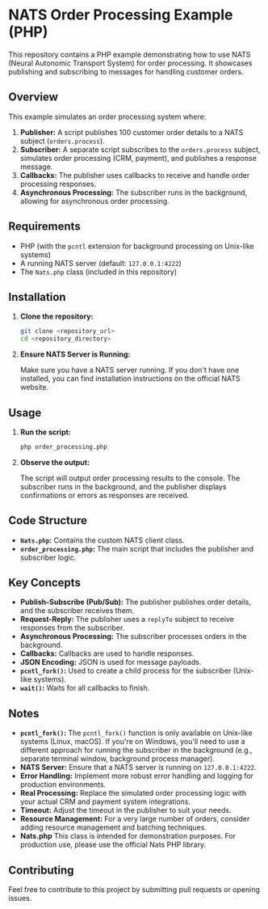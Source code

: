 # NATS Order Processing Example (PHP)

This repository contains a PHP example demonstrating how to use NATS (Neural Autonomic Transport System) for order processing. It showcases publishing and subscribing to messages for handling customer orders.

## Overview

This example simulates an order processing system where:

1.  **Publisher:** A script publishes 100 customer order details to a NATS subject (`orders.process`).
2.  **Subscriber:** A separate script subscribes to the `orders.process` subject, simulates order processing (CRM, payment), and publishes a response message.
3.  **Callbacks:** The publisher uses callbacks to receive and handle order processing responses.
4.  **Asynchronous Processing:** The subscriber runs in the background, allowing for asynchronous order processing.

## Requirements

* PHP (with the `pcntl` extension for background processing on Unix-like systems)
* A running NATS server (default: `127.0.0.1:4222`)
* The `Nats.php` class (included in this repository)

## Installation

1.  **Clone the repository:**

    ```bash
    git clone <repository_url>
    cd <repository_directory>
    ```

2.  **Ensure NATS Server is Running:**

    Make sure you have a NATS server running. If you don't have one installed, you can find installation instructions on the official NATS website.

## Usage

1.  **Run the script:**

    ```bash
    php order_processing.php
    ```

2.  **Observe the output:**

    The script will output order processing results to the console. The subscriber runs in the background, and the publisher displays confirmations or errors as responses are received.

## Code Structure

* **`Nats.php`:** Contains the custom NATS client class.
* **`order_processing.php`:** The main script that includes the publisher and subscriber logic.

## Key Concepts

* **Publish-Subscribe (Pub/Sub):** The publisher publishes order details, and the subscriber receives them.
* **Request-Reply:** The publisher uses a `replyTo` subject to receive responses from the subscriber.
* **Asynchronous Processing:** The subscriber processes orders in the background.
* **Callbacks:** Callbacks are used to handle responses.
* **JSON Encoding:** JSON is used for message payloads.
* **`pcntl_fork()`:** Used to create a child process for the subscriber (Unix-like systems).
* **`wait()`:** Waits for all callbacks to finish.

## Notes

* **`pcntl_fork()`:** The `pcntl_fork()` function is only available on Unix-like systems (Linux, macOS). If you're on Windows, you'll need to use a different approach for running the subscriber in the background (e.g., separate terminal window, background process manager).
* **NATS Server:** Ensure that a NATS server is running on `127.0.0.1:4222`.
* **Error Handling:** Implement more robust error handling and logging for production environments.
* **Real Processing:** Replace the simulated order processing logic with your actual CRM and payment system integrations.
* **Timeout:** Adjust the timeout in the publisher to suit your needs.
* **Resource Management:** For a very large number of orders, consider adding resource management and batching techniques.
* **Nats.php** This class is intended for demonstration purposes. For production use, please use the official Nats PHP library.

## Contributing

Feel free to contribute to this project by submitting pull requests or opening issues.